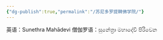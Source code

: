 ```yaml
---
{"dg-publish":true,"permalink":"/苏尼多罗提鞞佛学院/"}
---
```


英语：Sunethra Mahādevi
僧伽罗语：සුනේත්‍රා මහාදේවි පිරිවෙන